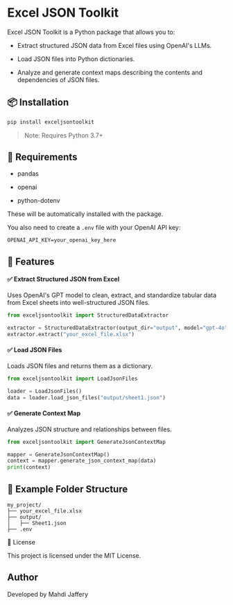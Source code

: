 # Excel JSON Toolkit

Excel JSON Toolkit is a Python package that allows you to:

- Extract structured JSON data from Excel files using OpenAI's LLMs.

- Load JSON files into Python dictionaries.

- Analyze and generate context maps describing the contents and dependencies of JSON files.

## 📦 Installation
```bash
pip install exceljsontoolkit
```
> Note: Requires Python 3.7+

## 🔧 Requirements

- pandas

- openai

- python-dotenv

These will be automatically installed with the package.

You also need to create a `.env` file with your OpenAI API key:
```env
OPENAI_API_KEY=your_openai_key_here
```
## 🧠 Features

#### ✅ Extract Structured JSON from Excel

Uses OpenAI's GPT model to clean, extract, and standardize tabular data from Excel sheets into well-structured JSON files.

```python
from exceljsontoolkit import StructuredDataExtractor

extractor = StructuredDataExtractor(output_dir="output", model="gpt-4o")
extractor.extract("your_excel_file.xlsx")
```

#### ✅ Load JSON Files

Loads JSON files and returns them as a dictionary.
```python
from exceljsontoolkit import LoadJsonFiles

loader = LoadJsonFiles()
data = loader.load_json_files("output/sheet1.json")
```
#### ✅ Generate Context Map

Analyzes JSON structure and relationships between files.
```python
from exceljsontoolkit import GenerateJsonContextMap

mapper = GenerateJsonContextMap()
context = mapper.generate_json_context_map(data)
print(context)
```
## 📁 Example Folder Structure
```
my_project/
├── your_excel_file.xlsx
├── output/
│   ├── Sheet1.json
├── .env
```
📃 License

This project is licensed under the MIT License.

## Author

Developed by Mahdi Jaffery
